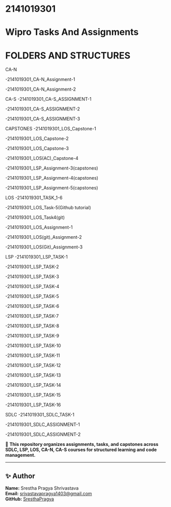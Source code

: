 # 2141019301

# Wipro Tasks And Assignments
# FOLDERS AND STRUCTURES
CA-N

-2141019301_CA-N_Assignment-1

-2141019301_CA-N_Assignment-2

CA-S
-2141019301_CA-S_ASSIGNMENT-1

-2141019301_CA-S_ASSIGNMENT-2

-2141019301_CA-S_ASSIGNMENT-3

CAPSTONES
-2141019301_LOS_Capstone-1

-2141019301_LOS_Capstone-2

-2141019301_LOS_Capstone-3

-2141019301_LOS(AC)_Capstone-4

-2141019301_LSP_Assignment-3(capstones)

-2141019301_LSP_Assignment-4(capstones)

-2141019301_LSP_Assignment-5(capstones)

LOS
-2141019301_TASK_1-6

-2141019301_LOS_Task-5(Github tutorial)

-2141019301_LOS_Task4(git)

-2141019301_LOS_Assignment-1

-2141019301_LOS(git)_Assignment-2

-2141019301_LOS(Git)_Assignment-3

LSP
-2141019301_LSP_TASK-1

-2141019301_LSP_TASK-2

-2141019301_LSP_TASK-3

-2141019301_LSP_TASK-4

-2141019301_LSP_TASK-5

-2141019301_LSP_TASK-6

-2141019301_LSP_TASK-7

-2141019301_LSP_TASK-8

-2141019301_LSP_TASK-9

-2141019301_LSP_TASK-10

-2141019301_LSP_TASK-11

-2141019301_LSP_TASK-12

-2141019301_LSP_TASK-13

-2141019301_LSP_TASK-14

-2141019301_LSP_TASK-15

-2141019301_LSP_TASK-16

SDLC
-2141019301_SDLC_TASK-1

-2141019301_SDLC_ASSIGNMENT-1

-2141019301_SDLC_ASSIGNMENT-2

📌 **This repository organizes assignments, tasks, and capstones across SDLC, LSP, LOS, CA-N, CA-S  courses for structured learning and code management.**

---

## ✨ Author

**Name:** Srestha Pragya Shrivastava  
**Email:** srivastavapragya1403@gmail.com  
**GitHub:** [SresthaPragya](https://github.com/SresthaPragya)



